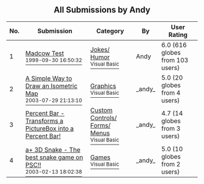 ﻿<div align="center">

## All Submissions by Andy

</div>

No.  | Submission | Category | By   | User Rating
---- | ---------- | -------- | ---- | -----------
1 | [Madcow Test<br /><sup>1999-09-30 16:50:32</sup>](https://github.com/Planet-Source-Code/andy-madcow-test__1-3834) | [Jokes/ Humor<br /><sup>Visual Basic</sup>](../ByCategory/jokes-humor__1-40.md) | Andy | 6.0 (616 globes from 103 users)
2 | [A Simple Way to Draw an Isometric Map<br /><sup>2003-07-29 21:13:10</sup>](https://github.com/Planet-Source-Code/andy-a-simple-way-to-draw-an-isometric-map__1-47248) | [Graphics<br /><sup>Visual Basic</sup>](../ByCategory/graphics__1-46.md) | \_andy\_ | 5.0 (20 globes from 4 users)
3 | [Percent Bar \- Transforms a PictureBox into a Percent Bar\!<br />](https://github.com/Planet-Source-Code/andy-percent-bar-transforms-a-picturebox-into-a-percent-bar__1-48265) | [Custom Controls/ Forms/  Menus<br /><sup>Visual Basic</sup>](../ByCategory/custom-controls-forms-menus__1-4.md) | \_andy\_ | 4.7 (14 globes from 3 users)
4 | [a\+ 3D Snake \- The best snake game on PSC\!\!<br /><sup>2003-02-13 18:02:38</sup>](https://github.com/Planet-Source-Code/andy-a-3d-snake-the-best-snake-game-on-psc__1-43181) | [Games<br /><sup>Visual Basic</sup>](../ByCategory/games__1-38.md) | \_andy\_ | 5.0 (10 globes from 2 users)
